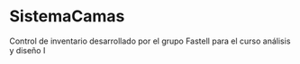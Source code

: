 # SistemaCamas
 Control de inventario desarrollado por el grupo Fastell para el curso análisis y diseño I
